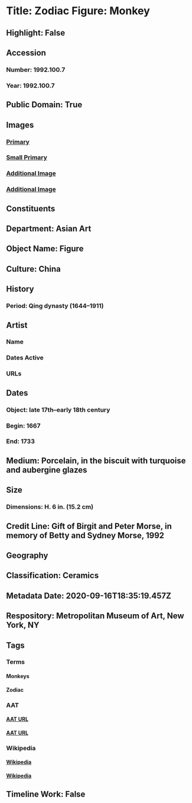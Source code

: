 # Title: Zodiac Figure: Monkey
## Highlight: False
## Accession
### Number: 1992.100.7
### Year: 1992.100.7
## Public Domain: True
## Images
### [Primary](https://images.metmuseum.org/CRDImages/as/original/DP-18681-001.jpg)
### [Small Primary](https://images.metmuseum.org/CRDImages/as/web-large/DP-18681-001.jpg)
### [Additional Image](https://images.metmuseum.org/CRDImages/as/original/DP-18681-002.jpg)
### [Additional Image](https://images.metmuseum.org/CRDImages/as/original/DP-18681-003.jpg)
## Constituents
## Department: Asian Art
## Object Name: Figure
## Culture: China
## History
### Period: Qing dynasty (1644–1911)
## Artist
### Name
### Dates Active
### URLs
## Dates
### Object: late 17th–early 18th century
### Begin: 1667
### End: 1733
## Medium: Porcelain, in the biscuit with turquoise and aubergine glazes
## Size
### Dimensions: H. 6 in. (15.2 cm)
## Credit Line: Gift of Birgit and Peter Morse, in memory of Betty and Sydney Morse, 1992
## Geography
## Classification: Ceramics
## Metadata Date: 2020-09-16T18:35:19.457Z
## Respository: Metropolitan Museum of Art, New York, NY
## Tags
### Terms
#### Monkeys
#### Zodiac
### AAT
#### [AAT URL](http://vocab.getty.edu/page/aat/300250028)
#### [AAT URL](http://vocab.getty.edu/page/aat/300009937)
### Wikipedia
#### [Wikipedia]()
#### [Wikipedia]()
## Timeline Work: False